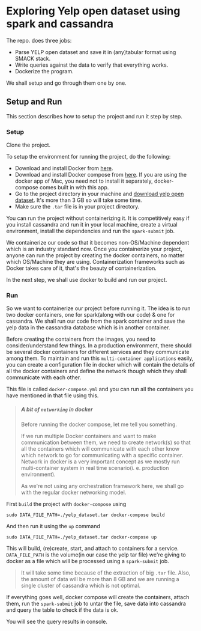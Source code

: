 # Exploring Yelp open dataset using spark and cassandra

The repo. does three jobs: 

*  Parse YELP open dataset and save it in (any)tabular format using SMACK stack.
*  Write queries against the data to verify that everything works.
*  Dockerize the program.

We shall setup and go through them one by one.

## Setup and Run

This section describes how to setup the project and run it step by step.

### Setup

Clone the project.

To setup the environment for running the project, do the following:
* Download and install Docker from [here](https://docs.docker.com/docker-for-mac/install/).
* Download and install Docker compose from [here](https://docs.docker.com/compose/). If you are using the docker app of Mac, you need not to install it
separately, docker-compose comes built in with this app.
* Go to the project directory in your machine and [download yelp open dataset](https://www.yelp.com/dataset/download).
It's more than 3 GB so will take some time.
* Make sure the `.tar` file is in your project directory.

You can run the project without containerizing it. It is competitively easy if you install cassandra and run it in your local machine, create 
a virtual environment, install the dependencies and run the `spark-submit` job.

We containerize our code so that it becomes non-OS/Machine dependent which is an industry standard now. Once you containerize your project, 
anyone can run the project by creating the docker containers, no matter which OS/Machine they are using. Containerization frameworks such as Docker 
takes care of it, that's the beauty of containerization.
 

In the next step, we shall use docker to build and run our project.

### Run

So we want to containerize our project before running it. The idea is to run two docker containers, one for spark(along with our code) & one for 
cassandra. We shall run our code from the spark container and save the yelp data in the cassandra database which is in another container.

Before creating the containers from the images, you need to consider/understand few things. In a production environment, there should be several docker
containers for different services and they communicate among them. To maintain and run this `multi-container applications` easily, you can create a 
configuration file in docker which will contain the details of all the docker containers and define the network though which they shall communicate 
with each other.

This file is called `docker-compose.yml` and you can run all the containers you have mentioned in that file using this.

> ##### A bit of `networking` in docker
> 
> Before running the docker compose, let me tell you something. 
> 
> If we run multiple Docker containers and want to make communication between them, we need to create network(s) so that all the containers which will 
> communicate with each other know which network to go for communicating with a specific container. Network in docker is a very important concept as 
> we mostly run multi-container system in real time scenario(i. e. production environment). 
> 
> As we're not using any orchestration framework here, we shall go with the regular docker networking model.

First `build` the project with `docker-compose` using  
```
sudo DATA_FILE_PATH=./yelp_dataset.tar docker-compose build 
```
And then run it using the `up` command

```
sudo DATA_FILE_PATH=./yelp_dataset.tar docker-compose up 
```

This will build, (re)create, start, and attach to containers for a service. `DATA_FILE_PATH` is the volume(in our case the yelp tar file) 
we're giving to docker as a file which will be processed using a `spark-submit` job.

> It will take some time because of the extraction of big `.tar` file. Also, the amount of data will be more 
> than 8 GB and we are running a single cluster of cassandra which is not optimal.
 
If everything goes well, docker compose will create the containers, attach them, run the `spark-submit` 
job to untar the file, save data into cassandra and query the table to check if the data is ok.

You will see the query results in console.